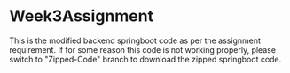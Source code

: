 # Week3Assignment
This is the modified backend springboot code as per the assignment requirement. If for some reason this code is not working properly, 
please switch to "Zipped-Code" branch to download the zipped springboot code.
